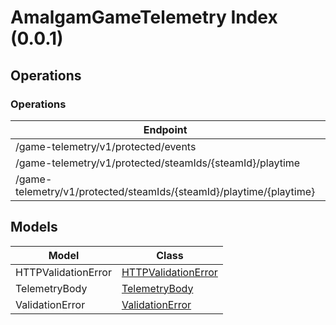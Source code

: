 # AmalgamGameTelemetry Index (0.0.1)


## Operations

### Operations
| Endpoint | Method | ID | Class | Wrapper |
|---|---|---|---|---|
| /game-telemetry/v1/protected/events | POST | protected_save_events_game_telemetry_v1_protected_events_post | [ProtectedSaveEventsGameTelemetryV1ProtectedEventsPost](../accelbyte_py_sdk/api/amalgam_game_telemetry/operations/operations/protected_save_events_game_telemetry_v1_protected_events_post.py) | [protected_save_events_game_telemetry_v1_protected_events_post](../accelbyte_py_sdk/api/amalgam_game_telemetry/wrappers/_operations.py) |
| /game-telemetry/v1/protected/steamIds/{steamId}/playtime | GET | protected_get_playtime_game_telemetry_v1_protected_steamIds__steamId__playtime_get | [ProtectedGetPlaytimeGameTelemetryV1ProtectedSteamIdsSteamIdPlaytimeGet](../accelbyte_py_sdk/api/amalgam_game_telemetry/operations/operations/protected_get_playtime_game_telemetry_v1_protected_steam_ids_steam_id_playtime_get.py) | [protected_get_playtime_game_telemetry_v1_protected_steam_ids_steam_id_playtime_get](../accelbyte_py_sdk/api/amalgam_game_telemetry/wrappers/_operations.py) |
| /game-telemetry/v1/protected/steamIds/{steamId}/playtime/{playtime} | PUT | protected_update_playtime_game_telemetry_v1_protected_steamIds__steamId__playtime__playtime__put | [ProtectedUpdatePlaytimeGameTelemetryV1ProtectedSteamIdsSteamIdPlaytimePlaytimePut](../accelbyte_py_sdk/api/amalgam_game_telemetry/operations/operations/protected_update_playtime_game_telemetry_v1_protected_steam_ids_steam_id_playtime_playtime_put.py) | [protected_update_playtime_game_telemetry_v1_protected_steam_ids_steam_id_playtime_playtime_put](../accelbyte_py_sdk/api/amalgam_game_telemetry/wrappers/_operations.py) |


## Models
| Model | Class |
|---|---|
| HTTPValidationError | [HTTPValidationError](../accelbyte_py_sdk/api/amalgam_game_telemetry/models/http_validation_error.py) |
| TelemetryBody | [TelemetryBody](../accelbyte_py_sdk/api/amalgam_game_telemetry/models/telemetry_body.py) |
| ValidationError | [ValidationError](../accelbyte_py_sdk/api/amalgam_game_telemetry/models/validation_error.py) |
